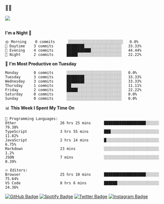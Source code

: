 ### 🤙🍺

<a href="https://github-readme-stats.vercel.app/api?username=hzak2xx&count_private=true&show_icons=true&theme=dracula">
  <img align="center" src="https://github-readme-stats.vercel.app/api?username=hzak2xx&count_private=true&show_icons=true&theme=dracula" />
</a>  
</br>
</br>

<!--START_SECTION:waka-->
**I'm a Night 🦉** 

```text
🌞 Morning    0 commits      ░░░░░░░░░░░░░░░░░░░░░░░░░   0.0% 
🌆 Daytime    3 commits      ████████░░░░░░░░░░░░░░░░░   33.33% 
🌃 Evening    4 commits      ███████████░░░░░░░░░░░░░░   44.44% 
🌙 Night      2 commits      █████░░░░░░░░░░░░░░░░░░░░   22.22%

```
📅 **I'm Most Productive on Tuesday** 

```text
Monday       0 commits      ░░░░░░░░░░░░░░░░░░░░░░░░░   0.0% 
Tuesday      3 commits      ████████░░░░░░░░░░░░░░░░░   33.33% 
Wednesday    3 commits      ████████░░░░░░░░░░░░░░░░░   33.33% 
Thursday     1 commits      ██░░░░░░░░░░░░░░░░░░░░░░░   11.11% 
Friday       2 commits      █████░░░░░░░░░░░░░░░░░░░░   22.22% 
Saturday     0 commits      ░░░░░░░░░░░░░░░░░░░░░░░░░   0.0% 
Sunday       0 commits      ░░░░░░░░░░░░░░░░░░░░░░░░░   0.0%

```


📊 **This Week I Spent My Time On** 

```text
💬 Programming Languages: 
Other                    26 hrs 25 mins      ███████████████████░░░░░░   79.38% 
TypeScript               3 hrs 55 mins       ███░░░░░░░░░░░░░░░░░░░░░░   11.82% 
JavaScript               2 hrs 14 mins       █░░░░░░░░░░░░░░░░░░░░░░░░   6.75% 
Markdown                 23 mins             ░░░░░░░░░░░░░░░░░░░░░░░░░   1.2% 
JSON                     7 mins              ░░░░░░░░░░░░░░░░░░░░░░░░░   0.39%

🔥 Editors: 
Browser                  25 hrs 10 mins      ███████████████████░░░░░░   75.64% 
VS Code                  8 hrs 6 mins        ██████░░░░░░░░░░░░░░░░░░░   24.36%

```


<!--END_SECTION:waka-->

[![GitHub Badge](https://img.shields.io/badge/GitHub-100000?style=for-the-badge&logo=github&logoColor=white)](https://github.com/hzak2xx)
[![Spotify Badge](https://img.shields.io/badge/Spotify-1ED760?&style=for-the-badge&logo=spotify&logoColor=white)](https://open.spotify.com/user/uf90s6sbbh75a1mt44clkhkvf)
[![Twitter Badge](https://img.shields.io/badge/Twitter-1DA1F2?style=for-the-badge&logo=twitter&logoColor=white)](https://twitter.com/hzak2xx)
[![Instagram Badge](https://img.shields.io/badge/Instagram-E4405F?style=for-the-badge&logo=instagram&logoColor=white)](https://www.instagram.com/hzak2xx/)
